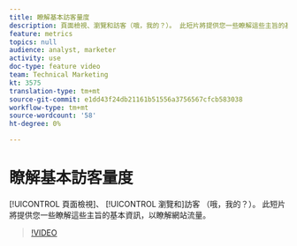 ```yaml
---
title: 瞭解基本訪客量度
description: 頁面檢視、瀏覽和訪客（哦，我的？）。 此短片將提供您一些瞭解這些主旨的基本資訊，以瞭解網站流量。
feature: metrics
topics: null
audience: analyst, marketer
activity: use
doc-type: feature video
team: Technical Marketing
kt: 3575
translation-type: tm+mt
source-git-commit: e1dd43f24db21161b51556a3756567cfcb583038
workflow-type: tm+mt
source-wordcount: '58'
ht-degree: 0%

---
```



# 瞭解基本訪客量度

[!UICONTROL 頁面檢視]、 [!UICONTROL 瀏覽和]訪客  （哦，我的？）。 此短片將提供您一些瞭解這些主旨的基本資訊，以瞭解網站流量。

>[!VIDEO](https://video.tv.adobe.com/v/28774/?quality=12)
